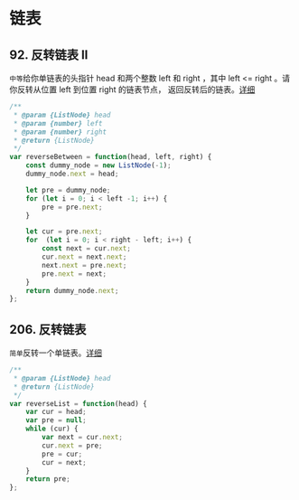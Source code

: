 # 链表

## 92. 反转链表 II
`中等`给你单链表的头指针 head 和两个整数 left 和 right ，其中 left <= right 。请你反转从位置 left 到位置 right 的链表节点，
返回反转后的链表。[详细](https://leetcode-cn.com/problems/reverse-linked-list-ii/)
```js
/**
 * @param {ListNode} head
 * @param {number} left
 * @param {number} right
 * @return {ListNode}
 */
var reverseBetween = function(head, left, right) {
    const dummy_node = new ListNode(-1);
    dummy_node.next = head;

    let pre = dummy_node;
    for (let i = 0; i < left -1; i++) {
        pre = pre.next;
    }

    let cur = pre.next;
    for  (let i = 0; i < right - left; i++) {
        const next = cur.next;
        cur.next = next.next;
        next.next = pre.next;
        pre.next = next;
    }
    return dummy_node.next;
};
```


## 206. 反转链表
`简单`反转一个单链表。[详细](https://leetcode-cn.com/problems/reverse-linked-list/)
```js
/**
 * @param {ListNode} head
 * @return {ListNode}
 */
var reverseList = function(head) {
    var cur = head;
    var pre = null;
    while (cur) {
        var next = cur.next;
        cur.next = pre;
        pre = cur;
        cur = next;
    }
    return pre;
};
```